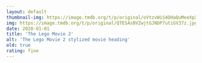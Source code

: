 ```yaml
---
layout: default
thumbnail-img: https://image.tmdb.org/t/p/original/oVtzvWiS4DHaQuMeeXpXQDLaK6r.png
img: https://image.tmdb.org/t/p/original/QTESAsBVZwjtGJNDP7utiGV37z.jpg
date: 2020-01-01
title: 'The Lego Movie 2'
alt: 'The Lego Movie 2 stylized movie heading'
old: true
rating: fine
---
```

